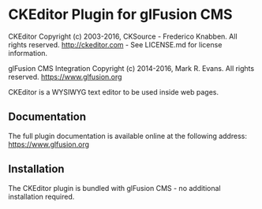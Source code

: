 CKEditor Plugin for glFusion CMS
================================

CKEditor
Copyright (c) 2003-2016, CKSource - Frederico Knabben. All rights reserved.
http://ckeditor.com - See LICENSE.md for license information.

glFusion CMS Integration
Copyright (c) 2014-2016, Mark R. Evans. All rights reserved.
https://www.glfusion.org

CKEditor is a WYSIWYG text editor to be used inside web pages.

## Documentation

The full plugin documentation is available online at the following address:
https://www.glfusion.org

## Installation

The CKEditor plugin is bundled with glFusion CMS - no additional installation required.

